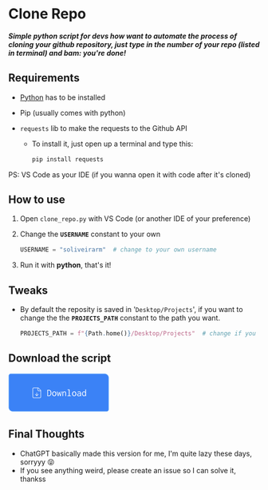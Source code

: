 # Clone Repo

**_Simple python script for devs how want to automate the process of cloning your github repository, just type in the number of your repo (listed in terminal) and bam: you're done!_**

## Requirements

- [Python](https://www.python.org/downloads/) has to be installed
- Pip (usually comes with python)
- `requests` lib to make the requests to the Github API

  - To install it, just open up a terminal and type this:

    ```sh
    pip install requests
    ```

PS: VS Code as your IDE (if you wanna open it with code after it's cloned)

## How to use

1. Open `clone_repo.py` with VS Code (or another IDE of your preference)
2. Change the **`USERNAME`** constant to your own

   ```py
   USERNAME = "soliveirarm"  # change to your own username
   ```

3. Run it with **python**, that's it!

## Tweaks

- By default the reposity is saved in '`Desktop/Projects`', if you want to change the the **`PROJECTS_PATH`** constant to the path you want.

  ```py
  PROJECTS_PATH = f"{Path.home()}/Desktop/Projects"  # change if you want the clone repos on another folder
  ```

## Download the script

<a href="https://github.com/soliveirarm/clone-repo/releases/download/2/clone_repo.py">
    <img src="./github/download-button.png"/>
</a>

## Final Thoughts

- ChatGPT basically made this version for me, I'm quite lazy these days, sorryyy 😝
- If you see anything weird, please create an issue so I can solve it, thankss
